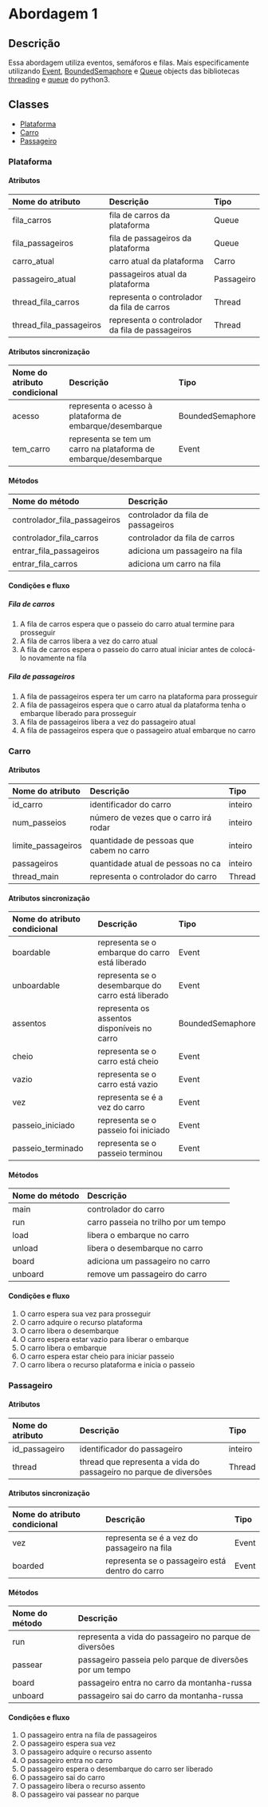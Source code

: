 # Abordagem 1

## Descrição

Essa abordagem utiliza eventos, semáforos e filas. Mais especificamente utilizando [Event](https://docs.python.org/3/library/threading.html#event-objects), [BoundedSemaphore](https://docs.python.org/3/library/threading.html#semaphore-objects) e [Queue](https://docs.python.org/3/library/queue.html#queue-objects) objects das bibliotecas [threading](https://docs.python.org/3/library/threading.html) e  [queue](https://docs.python.org/3/library/queue.html) do python3.

## Classes

* [Plataforma](#plataforma)
* [Carro](#carro)
* [Passageiro](#passageiro)

### Plataforma

#### Atributos

| Nome do atributo | Descrição | Tipo |
| :--- | :--- | :--- |
| fila\_carros | fila de carros da plataforma | Queue |
| fila\_passageiros | fila de passageiros da plataforma | Queue |
| carro\_atual | carro atual da plataforma | Carro |
| passageiro\_atual | passageiros atual da plataforma | Passageiro |
| thread\_fila\_carros | representa o controlador da fila de carros | Thread |
| thread\_fila\_passageiros | representa o controlador da fila de passageiros | Thread |

#### Atributos sincronização

| Nome do atributo condicional | Descrição | Tipo |
| :--- | :--- | :--- |
| acesso | representa o acesso à plataforma de embarque/desembarque | BoundedSemaphore |
| tem\_carro | representa se tem um carro na plataforma de embarque/desembarque | Event |

#### Métodos

| Nome do método | Descrição |
| :--- | :--- |
| controlador\_fila\_passageiros | controlador da fila de passageiros |
| controlador\_fila\_carros | controlador da fila de carros |
| entrar\_fila\_passageiros | adiciona um passageiro na fila |
| entrar\_fila\_carros | adiciona um carro na fila |

#### Condições e fluxo

##### Fila de carros

1. A fila de carros espera que o passeio do carro atual termine para prosseguir
2. A fila de carros libera a vez do carro atual
3. A fila de carros espera o passeio do carro atual iniciar antes de colocá-lo novamente na fila

##### Fila de passageiros

1. A fila de passageiros espera ter um carro  na plataforma para prosseguir
2. A fila de passageiros espera que o carro atual da plataforma tenha o embarque liberado para prosseguir
3. A fila de passageiros libera a vez do passageiro atual
4. A fila de passageiros espera que o passageiro atual embarque no carro

### Carro

#### Atributos

| Nome do atributo | Descrição | Tipo |
| :--- | :--- | :--- |
| id\_carro | identificador do carro | inteiro |
| num\_passeios | número de vezes que o carro irá rodar | inteiro |
| limite\_passageiros | quantidade de pessoas que cabem no carro | inteiro |
| passageiros | quantidade atual de pessoas no ca | inteiro |
| thread\_main | representa o controlador do carro | Thread |

#### Atributos sincronização

| Nome do atributo condicional | Descrição | Tipo |
| :--- | :--- | :--- |
| boardable | representa se o embarque do carro está liberado | Event |
| unboardable | representa se o desembarque do carro está liberado | Event |
| assentos | representa os assentos disponíveis no carro | BoundedSemaphore |
| cheio | representa se o carro está cheio | Event |
| vazio | representa se o carro está vazio | Event |
| vez | representa se é a vez do carro | Event |
| passeio\_iniciado | representa se o passeio foi iniciado | Event |
| passeio\_terminado | representa se o passeio terminou | Event |

#### Métodos

| Nome do método | Descrição |
| :--- | :--- |
| main | controlador do carro |
| run | carro passeia no trilho por um tempo |
| load | libera o embarque no carro |
| unload | libera o desembarque no carro |
| board | adiciona um passageiro no carro |
| unboard | remove um passageiro do carro |

#### Condições e fluxo

1. O carro espera sua vez para prosseguir
2. O carro adquire o recurso plataforma
3. O carro libera o desembarque
4. O carro espera estar vazio para liberar o embarque
5. O carro libera o embarque
6. O carro espera estar cheio para iniciar passeio
7. O carro libera o recurso plataforma e inicia o passeio

### Passageiro

#### Atributos

| Nome do atributo | Descrição | Tipo |
| :--- | :--- | :--- |
| id\_passageiro | identificador do passageiro | inteiro |
| thread | thread que representa a vida do passageiro no parque de diversões | Thread |

#### Atributos sincronização

| Nome do atributo condicional | Descrição | Tipo |
| :--- | :--- | :--- |
| vez | representa se é a vez do passageiro na fila | Event |
| boarded | representa se o passageiro está dentro do carro | Event |

#### Métodos

| Nome do método | Descrição |
| :--- | :--- |
| run | representa a vida do passageiro no parque de diversões |
| passear | passageiro passeia pelo parque de diversões por um tempo |
| board | passageiro entra no carro da montanha-russa |
| unboard | passageiro sai do carro da montanha-russa |

#### Condições e fluxo

1. O passageiro entra na fila de passageiros
2. O passageiro espera sua vez
3. O passageiro adquire o recurso assento
4. O passageiro entra no carro
5. O passageiro espera o desembarque do carro ser liberado
6. O passageiro sai do carro
7. O passageiro libera o recurso assento
8. O passageiro vai passear no parque




